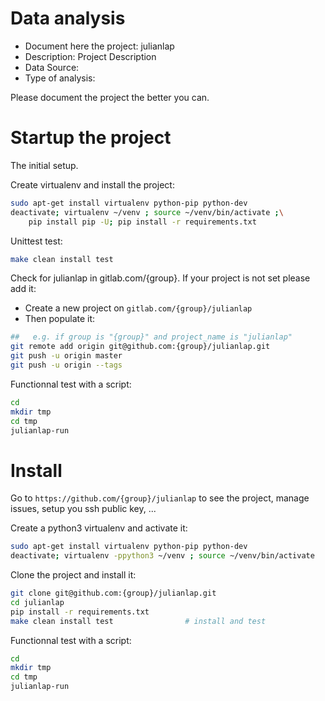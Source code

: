 # Data analysis
- Document here the project: julianlap
- Description: Project Description
- Data Source:
- Type of analysis:

Please document the project the better you can.

# Startup the project

The initial setup.

Create virtualenv and install the project:
```bash
sudo apt-get install virtualenv python-pip python-dev
deactivate; virtualenv ~/venv ; source ~/venv/bin/activate ;\
    pip install pip -U; pip install -r requirements.txt
```

Unittest test:
```bash
make clean install test
```

Check for julianlap in gitlab.com/{group}.
If your project is not set please add it:

- Create a new project on `gitlab.com/{group}/julianlap`
- Then populate it:

```bash
##   e.g. if group is "{group}" and project_name is "julianlap"
git remote add origin git@github.com:{group}/julianlap.git
git push -u origin master
git push -u origin --tags
```

Functionnal test with a script:

```bash
cd
mkdir tmp
cd tmp
julianlap-run
```

# Install

Go to `https://github.com/{group}/julianlap` to see the project, manage issues,
setup you ssh public key, ...

Create a python3 virtualenv and activate it:

```bash
sudo apt-get install virtualenv python-pip python-dev
deactivate; virtualenv -ppython3 ~/venv ; source ~/venv/bin/activate
```

Clone the project and install it:

```bash
git clone git@github.com:{group}/julianlap.git
cd julianlap
pip install -r requirements.txt
make clean install test                # install and test
```
Functionnal test with a script:

```bash
cd
mkdir tmp
cd tmp
julianlap-run
```
